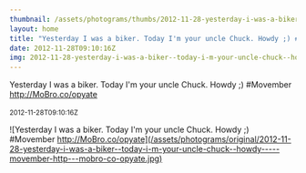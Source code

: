 ```yaml
---
thumbnail: /assets/photograms/thumbs/2012-11-28-yesterday-i-was-a-biker--today-i-m-your-uncle-chuck--howdy-----movember-http---mobro-co-opyate.png
layout: home
title: "Yesterday I was a biker. Today I'm your uncle Chuck. Howdy ;) #Movember http://MoBro.co/opyate"
date: 2012-11-28T09:10:16Z
img: 2012-11-28-yesterday-i-was-a-biker--today-i-m-your-uncle-chuck--howdy-----movember-http---mobro-co-opyate.jpg
---
```


Yesterday I was a biker. Today I'm your uncle Chuck. Howdy ;) #Movember http://MoBro.co/opyate

<small>2012-11-28T09:10:16Z</small>

![Yesterday I was a biker. Today I'm your uncle Chuck. Howdy ;) #Movember http://MoBro.co/opyate](/assets/photograms/original/2012-11-28-yesterday-i-was-a-biker--today-i-m-your-uncle-chuck--howdy-----movember-http---mobro-co-opyate.jpg)
